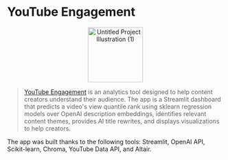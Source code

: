 # YouTube Engagement

<p align="center">
  <img width="128" height="128" alt="Untitled Project Illustration (1)" src="https://github.com/user-attachments/assets/2b00534b-0b30-41ad-9e19-d14709aa774b" />
</p>

> [YouTube Engagement](https://engagement-predictor.streamlit.app/) is an analytics tool designed to help content creators understand their audience. The app is a Streamlit dashboard that predicts a video's view quantile rank using sklearn regression models over OpenAI description embeddings, identifies relevant content themes, provides AI title rewrites, and displays visualizations to help creators.

The app was built thanks to the following tools: Streamlit, OpenAI API, Scikit-learn, Chroma, YouTube Data API, and Altair.
